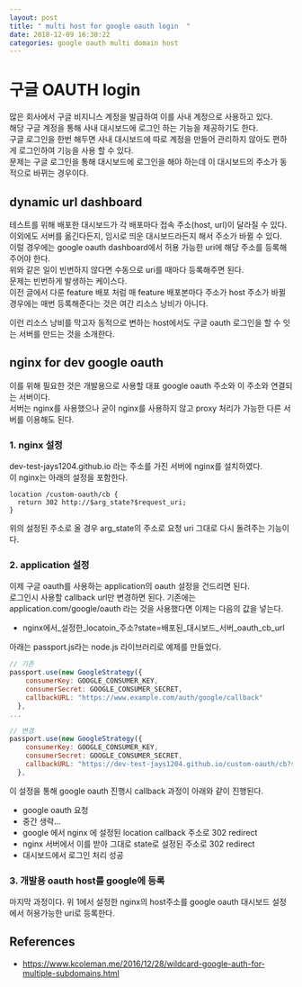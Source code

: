```yaml
---
layout: post
title: " multi host for google oauth login  "
date: 2018-12-09 16:30:22
categories: google oauth multi domain host 
---
```


# 구글 OAUTH login  
많은 회사에서 구글 비지니스 계정을 발급하여 이를 사내 계정으로 사용하고 있다.  
해당 구글 계정을 통해 사내 대시보드에 로그인 하는 기능을 제공하기도 한다.  
구글 로그인을 한번 해두면 사내 대시보드에 따로 계정을 만들어 관리하지 않아도 편하게 로그인하여 기능을 사용 할 수 있다.  
문제는 구글 로그인을 통해 대시보드에 로그인을 해야 하는데 이 대시보드의 주소가 동적으로 바뀌는 경우이다.  

## dynamic url dashboard  
테스트를 위해 배포한 대시보드가 각 배포마다 접속 주소(host, url)이 달라질 수 있다.  
이외에도 서버를 옮긴다든지, 임시로 띄운 대시보드라든지 해서 주소가 바뀔 수 있다.  
이럴 경우에는 google oauth dashboard에서 허용 가능한 uri에 해당 주소를 등록해 주어야 한다.  
위와 같은 일이 빈번하지 않다면 수동으로 uri를 때마다 등록해주면 된다.   
문제는 빈번하게 발생하는 케이스다.  
이전 글에서 다룬 feature 배포 처럼 매 feature 배포본마다 주소가 host 주소가 바뀔 경우에는 매번 등록해준다는 것은 
여간 리소스 낭비가 아니다.  

이런 리소스 낭비를 막고자 동적으로 변하는 host에서도 구글 oauth 로그인을 할 수 잇는 서버를 만드는 것을 소개한다.  

## nginx for dev google oauth  
이를 위해 필요한 것은 개발용으로 사용할 대표 google oauth 주소와 이 주소와 연결되는 서버이다.  
서버는 nginx를 사용했으나 굳이 nginx를 사용하지 않고 proxy 처리가 가능한 다른 서버를 이용해도 된다.   

### 1. nginx 설정 
dev-test-jays1204.github.io 라는 주소를 가진 서버에 nginx를 설치하였다.  
이 nginx는 아래의 설정을 포함한다.  

```
location /custom-oauth/cb {
  return 302 http://$arg_state?$request_uri;
}
```
위의 설정된 주소로 올 경우 arg_state의 주소로 요청 uri 그대로 다시 돌려주는 기능이다.  


### 2. application 설정  
이제 구글 oauth를 사용하는 application의 oauth 설정을 건드리면 된다.  
로그인시 사용할 callback url만 변경하면 된다.
기존에는 application.com/google/oauth 라는 것을 사용했다면 이제는 다음의 값을 넣는다.  
  - nginx에서_설정한_locatoin_주소?state=배포된_대시보드_서버_oauth_cb_url

아래는 passport.js라는 node.js 라이브러리로 예제를 만들었다.  

```javascript 
// 기존
passport.use(new GoogleStrategy({
    consumerKey: GOOGLE_CONSUMER_KEY,
    consumerSecret: GOOGLE_CONSUMER_SECRET,
    callbackURL: "https://www.example.com/auth/google/callback"
  },
...

// 변경
passport.use(new GoogleStrategy({
    consumerKey: GOOGLE_CONSUMER_KEY,
    consumerSecret: GOOGLE_CONSUMER_SECRET,
    callbackURL: "https://dev-test-jays1204.github.io/custom-oauth/cb?state={this_server_host}"
  },
```  

이 설정을 통해 google oauth 진행시 callback 과정이 아래와 같이 진행된다.  

- google oauth 요청  
- 중간 생략...   
- google 에서 nginx 에 설정된 location callback 주소로 302 redirect   
- nginx 서버에서 이를 받아 그대로 state로 설정된 주소로 302 redirect  
- 대시보드에서 로그인 처리 성공  


### 3. 개발용 oauth host를 google에 등록   
마지막 과정이다.
위 1에서 설정한 nginx의 host주소를 google oauth 대시보드 설정에서 허용가능한 uri로 등록한다.  

## References  
- https://www.kcoleman.me/2016/12/28/wildcard-google-auth-for-multiple-subdomains.html  

